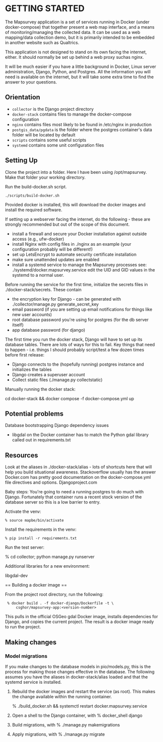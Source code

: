 # GETTING STARTED

The Mapsurvey application is a set of services running in Docker
(under docker-compose) that together present a web map interface, and
a means of monitoring/managing the collected data. It can be used as a
web mapping/data collection demo, but it is primarily intended to be embedded in
another website such as Qualtrics.

This application is not designed to stand on its own facing the
internet, either. It should normally be set up behind a web proxy
suchas nginx.

It will be much easier if you have a little background in Docker,
Linux server administration, Django, Python, and Postgres. All the
information you will need is available on the internet, but it will
take some extra time to find the answer to your questions.

## Orientation

* `collector` is the Django project directory
* `docker-stack` contains files to manage the docker-compose configuration
* `nginx` contains files most likely to be found in /etc/nginx in production
* `postgis_data/pgdata` is the folder where the postgres container's data folder will be located by default
* `scripts` contains some useful scripts
* `systemd` contains some unit configuration files

## Setting Up

Clone the project into a folder. Here I have been using
/opt/mapsurvey. Make that folder your working directory.

Run the build-docker.sh script.

`./scripts/build-docker.sh`

Provided docker is installed, this will download the docker images and
install the required software.

If setting up a webserver facing the internet, do the following -
these are strongly recommended but out of the scope of this document.

 * install a firewall and secure your Docker installation against outside access (e.g., ufw-docker)
 * install Nginx with config files in ./nginx as an example (your configuration probably will be different!)
 * set up LetsEncrypt to automate security certificate installation
 * make sure unattended updates are enabled
 * install a systemd service to manage the Mapsurvey processes
   see: ./systemd/docker.mapsurvey.service
   edit the UID and GID values in the systemd to a normal user.

Before running the service for the first time, initialize the secrets files in ./docker-stack/secrets. These contain
 * the encryption key for Django - can be generated with
   ./collector/manage.py generate_secret_key
 * email password (if you are setting up email notifications for things like new user accounts)
 * root database password you're using for postgres (for the db server itself)
 * app database password (for django)

The first time you run the docker stack, Django will have to set up
its database tables. There are lots of ways for this to fail. Key
things that need to happen - i.e. things I should probably script/test
a few dozen times before first release:

 * Django connects to the (hopefully running) postgres instance and
   initializes the tables
 * Django creates a superuser account
 * Collect static files (./manage.py collectstatic)

Manually running the docker stack:

cd docker-stack && docker compose -f docker-compose.yml up

## Potential problems

Database bootstrapping
Django dependency issues
 * libgdal on the Docker container has to match the Python gdal library called out in requirements.txt 

## Resources

Look at the aliases in ./docker-stack/alias - lots of shortcuts here that will help you build situational awareness.
Stackoverflow usually has the answer
Docker.com has pretty good documentation on the docker-compose.yml file directives and options.
Djangoproject.com


Baby steps: You're going to need a running postgres to do much with
Django. Fortunately that container runs a recent stock version of the
database server so this is a low barrier to entry.

Activate the venv:

    % source mapbe/bin/activate

Install the requirements in the venv:

    % pip install -r requirements.txt

Run the test server:

% cd collector; python manage.py runserver

Additional libraries for a new environment:

libgdal-dev

== Building a docker image ==

From the project root directory, run the following:

     % docker build . -f docker-django/Dockerfile -t \
         csghor/mapsurvey-app:<version-number>

This pulls in the official OSGeo gdal Docker image, installs
dependencies for Django, and copies the current project. The result is
a docker image ready to run the project.

## Making changes

### Model migrations

If you make changes to the database models in pio/models.py, this is
the process for making those changes effective in the database. The
following assumes you have the aliases in docker-stack/alias loaded
and that the systemd service is installed.

1. Rebuild the docker images and restart the service (as root).
   This makes the change available within the running container.

   % ./build_docker.sh && systemctl restart docker.mapsurvey.service
   
2. Open a shell to the Django container, with
   % docker_shell django

3. Build migrations, with
   % ./manage.py makemigrations

4. Apply migrations, with
   % ./manage.py migrate
